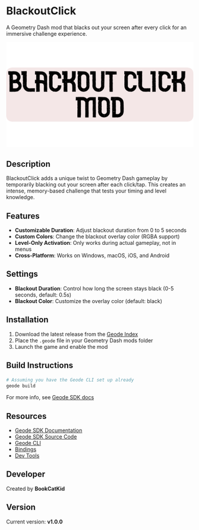 # BlackoutClick
A Geometry Dash mod that blacks out your screen after every click for an immersive challenge experience.

<img src="logo2.png" alt="BlackoutClick mod logo" />

## Description
BlackoutClick adds a unique twist to Geometry Dash gameplay by temporarily blacking out your screen after each click/tap. This creates an intense, memory-based challenge that tests your timing and level knowledge.

## Features
- **Customizable Duration**: Adjust blackout duration from 0 to 5 seconds
- **Custom Colors**: Change the blackout overlay color (RGBA support)
- **Level-Only Activation**: Only works during actual gameplay, not in menus
- **Cross-Platform**: Works on Windows, macOS, iOS, and Android

## Settings
- **Blackout Duration**: Control how long the screen stays black (0-5 seconds, default: 0.5s)
- **Blackout Color**: Customize the overlay color (default: black)

## Installation
1. Download the latest release from the [Geode Index](https://geode-sdk.org/)
2. Place the `.geode` file in your Geometry Dash mods folder
3. Launch the game and enable the mod

## Build Instructions
```sh
# Assuming you have the Geode CLI set up already
geode build
```

For more info, see [Geode SDK docs](https://docs.geode-sdk.org/getting-started/create-mod#build)

## Resources
* [Geode SDK Documentation](https://docs.geode-sdk.org/)
* [Geode SDK Source Code](https://github.com/geode-sdk/geode/)
* [Geode CLI](https://github.com/geode-sdk/cli)
* [Bindings](https://github.com/geode-sdk/bindings/)
* [Dev Tools](https://github.com/geode-sdk/DevTools)

## Developer
Created by **BookCatKid**

## Version
Current version: **v1.0.0**
